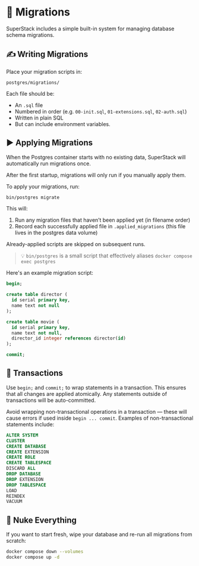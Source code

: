# 📜 Migrations

SuperStack includes a simple built-in system for managing database schema
migrations.

## ✍️ Writing Migrations

Place your migration scripts in:

```
postgres/migrations/
```

Each file should be:

- An `.sql` file
- Numbered in order (e.g. `00-init.sql`, `01-extensions.sql`, `02-auth.sql`)
- Written in plain SQL
- But can include environment variables.

## ▶️ Applying Migrations

When the Postgres container starts with no existing data, SuperStack will
automatically run migrations once.

After the first startup, migrations will only run if you manually apply
them.

To apply your migrations, run:

```sh
bin/postgres migrate
```

This will:

1. Run any migration files that haven’t been applied yet (in filename order)
2. Record each successfully applied file in `.applied_migrations` (this
   file lives in the postgres data volume)

Already-applied scripts are skipped on subsequent runs.

> 💡 `bin/postgres` is a small script that effectively aliases `docker compose exec postgres`

Here's an example migration script:

```sql title="postgres/migrations/02-create_table_example.sql"
begin;

create table director (
  id serial primary key,
  name text not null
);

create table movie (
  id serial primary key,
  name text not null,
  director_id integer references director(id)
);

commit;
```

## 🔁 Transactions

Use `begin;` and `commit;` to wrap statements in a transaction. This
ensures that all changes are applied atomically. Any statements outside of
transactions will be auto-committed.

Avoid wrapping non-transactional operations in a transaction — these will
cause errors if used inside `begin ... commit`. Examples of
non-transactional statements include:

```sql
ALTER SYSTEM
CLUSTER
CREATE DATABASE
CREATE EXTENSION
CREATE ROLE
CREATE TABLESPACE
DISCARD ALL
DROP DATABASE
DROP EXTENSION
DROP TABLESPACE
LOAD
REINDEX
VACUUM
```

## 🔄 Nuke Everything

If you want to start fresh, wipe your database and re-run all migrations from
scratch:

```sh
docker compose down --volumes
docker compose up -d
```
